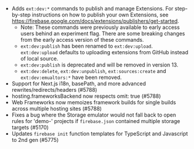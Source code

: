 - Adds `ext:dev:*` commands to publish and manage Extensions. For step-by-step instructions on how to publish your own Extensions, see https://firebase.google.com/docs/extensions/publishers/get-started.
  - Note: These commands were previously available to early access users behind an experiment flag. There are some breaking changes from the early access version of these commands.
  - `ext:dev:publish` has been renamed to `ext:dev:upload`. `ext:dev:upload` defaults to uploading extensions from GitHub instead of local source.
  - `ext:dev:publish` is deprecated and will be removed in version 13.
  - `ext:dev:delete`, `ext:dev:unpublish`, `ext:sources:create` and `ext:dev:emualtors:*` have been removed.
- Support for Next.js i18n, basePath, and more advanced rewrites/redirects/headers (#5788)
- hosting.frameworksBackend now respects omit: true (#5788)
- Web Frameworks now memoizes framework builds for single builds across multiple hosting sites (#5788)
- Fixes a bug where the Storage emulator would not fall back to open rules for 'demo-' projects if `firebase.json` contained multiple storage targets (#5170)
- Updates `firebase init` function templates for TypeScript and Javascript to 2nd gen (#5775)
